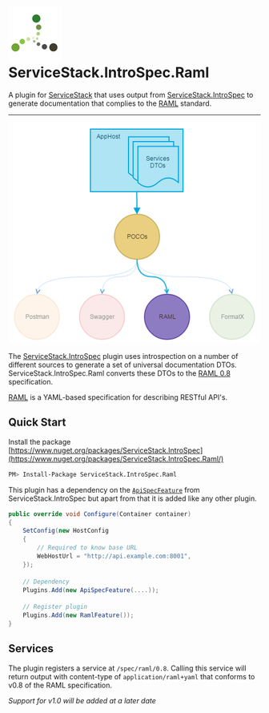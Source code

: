 # ![Logo](assets/logo_notext.png) ServiceStack.IntroSpec.Raml

A plugin for [ServiceStack](https://servicestack.net/) that uses output from [ServiceStack.IntroSpec](https://github.com/MacLeanElectrical/servicestack-introspec) to generate documentation that complies to the [RAML](http://raml.org/) standard.

---

![Formats](assets/MultiFormat-RAML.png)

The [ServiceStack.IntroSpec](https://github.com/MacLeanElectrical/servicestack-introspec) plugin uses introspection on a number of different sources to generate a set of universal documentation DTOs. ServiceStack.IntroSpec.Raml converts these DTOs to the [RAML 0.8](https://github.com/raml-org/raml-spec/blob/master/versions/raml-08/raml-08.md) specification.

[RAML](http://raml.org/about/about-raml) is a YAML-based specification for describing RESTful API's.

## Quick Start

Install the package [https://www.nuget.org/packages/ServiceStack.IntroSpec](https://www.nuget.org/packages/ServiceStack.IntroSpec.Raml/)
```bash
PM> Install-Package ServiceStack.IntroSpec.Raml
```

This plugin has a dependency on the [`ApiSpecFeature`](https://www.nuget.org/packages/ServiceStack.IntroSpec/) from ServiceStack.IntroSpec but apart from that it is added like any other plugin.
```csharp
public override void Configure(Container container)
{
    SetConfig(new HostConfig
    {
        // Required to know base URL
        WebHostUrl = "http://api.example.com:8001",
    });

	// Dependency
	Plugins.Add(new ApiSpecFeature(....));
	
	// Register plugin
    Plugins.Add(new RamlFeature());
}
```

## Services
The plugin registers a service at `/spec/raml/0.8`. Calling this service will return output with content-type of `application/raml+yaml` that conforms to v0.8 of the RAML specification.

*Support for v1.0 will be added at a later date*
